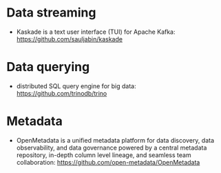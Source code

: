 # Data streaming

* Kaskade is a text user interface (TUI) for Apache Kafka: https://github.com/sauljabin/kaskade

# Data querying

* distributed SQL query engine for big data: https://github.com/trinodb/trino

# Metadata

* OpenMetadata is a unified metadata platform for data discovery, data observability, and data governance powered by a central metadata repository, in-depth column level lineage, and seamless team collaboration: https://github.com/open-metadata/OpenMetadata
